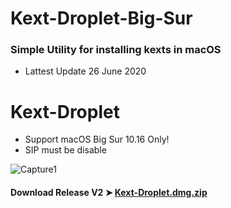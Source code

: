 # Kext-Droplet-Big-Sur

### Simple Utility for installing kexts in macOS
- Lattest Update 26 June 2020

# Kext-Droplet
- Support macOS Big Sur 10.16 Only!
- SIP must be disable

![Capture1](https://i87.servimg.com/u/f87/17/99/48/98/webp_n10.gif)


#### Download Release V2 ➤ [Kext-Droplet.dmg.zip](https://github.com/chris1111/Kext-Droplet-Big-Sur/releases/tag/V1)
